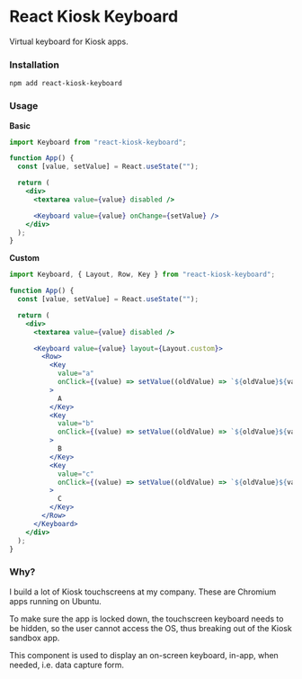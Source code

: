 # React Kiosk Keyboard

Virtual keyboard for Kiosk apps.

### Installation

```shell
npm add react-kiosk-keyboard
```

### Usage

**Basic**

```jsx
import Keyboard from "react-kiosk-keyboard";

function App() {
  const [value, setValue] = React.useState("");

  return (
    <div>
      <textarea value={value} disabled />

      <Keyboard value={value} onChange={setValue} />
    </div>
  );
}
```

**Custom**

```jsx
import Keyboard, { Layout, Row, Key } from "react-kiosk-keyboard";

function App() {
  const [value, setValue] = React.useState("");

  return (
    <div>
      <textarea value={value} disabled />

      <Keyboard value={value} layout={Layout.custom}>
        <Row>
          <Key
            value="a"
            onClick={(value) => setValue((oldValue) => `${oldValue}${value}`)}
          >
            A
          </Key>
          <Key
            value="b"
            onClick={(value) => setValue((oldValue) => `${oldValue}${value}`)}
          >
            B
          </Key>
          <Key
            value="c"
            onClick={(value) => setValue((oldValue) => `${oldValue}${value}`)}
          >
            C
          </Key>
        </Row>
      </Keyboard>
    </div>
  );
}
```

### Why?

I build a lot of Kiosk touchscreens at my company. These are Chromium apps running on Ubuntu.

To make sure the app is locked down, the touchscreen keyboard needs to be hidden, so the user
cannot access the OS, thus breaking out of the Kiosk sandbox app.

This component is used to display an on-screen keyboard, in-app, when needed, i.e. data capture form.
